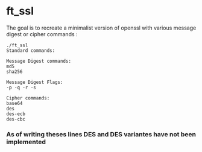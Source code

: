 # ft_ssl

The goal is to recreate a minimalist version of openssl with various message digest or cipher commands :

```
./ft_ssl
Standard commands:

Message Digest commands:
md5
sha256

Message Digest Flags:
-p -q -r -s

Cipher commands:
base64
des
des-ecb
des-cbc
```

### As of writing theses lines DES and DES variantes have not been implemented
